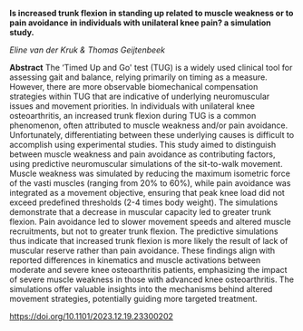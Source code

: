 **Is increased trunk flexion in standing up related to muscle weakness or to pain avoidance in individuals with unilateral knee pain? a simulation study.**  

*Eline van der Kruk & Thomas Geijtenbeek*

**Abstract**
The ‘Timed Up and Go' test (TUG) is a widely used clinical tool for assessing gait and balance, relying primarily on timing as a measure. However, there are more observable biomechanical compensation strategies within TUG that are indicative of underlying neuromuscular issues and movement priorities. In individuals with unilateral knee osteoarthritis, an increased trunk flexion during TUG is a common phenomenon, often attributed to muscle weakness and/or pain avoidance. Unfortunately, differentiating between these underlying causes is difficult to accomplish using experimental studies. This study aimed to distinguish between muscle weakness and pain avoidance as contributing factors, using predictive neuromuscular simulations of the sit-to-walk movement. Muscle weakness was simulated by reducing the maximum isometric force of the vasti muscles (ranging from 20% to 60%), while pain avoidance was integrated as a movement objective, ensuring that peak knee load did not exceed predefined thresholds (2-4 times body weight). The simulations demonstrate that a decrease in muscular capacity led to greater trunk flexion. Pain avoidance led to slower movement speeds and altered muscle recruitments, but not to greater trunk flexion. The predictive simulations thus indicate that increased trunk flexion is more likely the result of lack of muscular reserve rather than pain avoidance. These findings align with reported differences in kinematics and muscle activations between moderate and severe knee osteoarthritis patients, emphasizing the impact of severe muscle weakness in those with advanced knee osteoarthritis. The simulations offer valuable insights into the mechanisms behind altered movement strategies, potentially guiding more targeted treatment.  

https://doi.org/10.1101/2023.12.19.23300202
